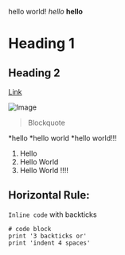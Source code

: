 hello world!
*hello*
**hello**
# Heading 1
## Heading 2

[Link](https://vickyc0221.github.io/cse15l-lab-reports/)

![Image](https://www.google.com/imgres?imgurl=https%3A%2F%2Fdocs.microsoft.com%2Fcs-cz%2Fevents%2Fbuild-may-2021%2Fimages%2Fmain-page-get-ready-21.png&imgrefurl=https%3A%2F%2Fdocs.microsoft.com%2Fen-us%2Fshows%2Fhello-world%2F&tbnid=KMTvPPuG95zK4M&vet=12ahUKEwjKqvP-1q_1AhWOBzQIHWwbCDUQMygHegUIARDkAQ..i&docid=7K1S5aN0goietM&w=456&h=261&itg=1&q=hello%20world&ved=2ahUKEwjKqvP-1q_1AhWOBzQIHWwbCDUQMygHegUIARDkAQ)

> Blockquote

*hello
*hello world
*hello world!!!

1. Hello
2. Hello World
3. Hello World !!!!

Horizontal Rule:
---
`Inline code` with backticks


```
# code block
print '3 backticks or'
print 'indent 4 spaces'
```
